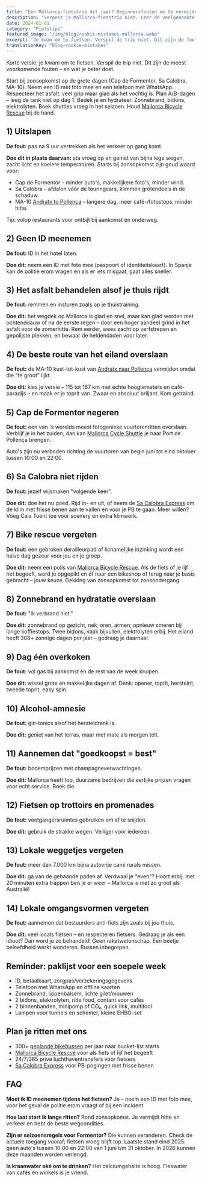 ```yaml
---
title: "Een Mallorca-fietstrip dit jaar? Beginnersfouten om te vermijden!"
description: "Verpest je Mallorca-fietstrip niet. Leer de veelgemaakte beginnersfouten en wat je beter doet – van starten bij zonsopkomst tot essentiële gear en lokale etiquette."
date: 2024-01-01
category: "Fietstips"
featured_image: "/img/blog/rookie-mistakes-mallorca.webp"
excerpt: "Je kwam om te fietsen. Verspil de trip niet. Dit zijn de fouten die mensen maken – en wat je beter doet."
translationKey: "blog-rookie-mistakes"
---
```


Korte versie: je kwam om te fietsen. Verspil de trip niet. Dit zijn de meest voorkomende fouten – en wat je beter doet.

Start bij zonsopkomst op de grote dagen (Cap de Formentor, Sa Calobra, MA-10).
Neem een ID met foto mee en een telefoon met WhatsApp.
Respecteer het asfalt: veel grip maar glad als het vochtig is.
Plan A/B-dagen – leeg de tank niet op dag 1.
Bedek je en hydrateer. Zonnebrand, bidons, elektrolyten.
Boek shuttles vroeg in het seizoen. Houd <a href="https://mallorcacycleshuttle.company.site/products/Rescue-&-Recovery-c15728236" target="_blank">Mallorca Bicycle Rescue</a> bij de hand.

## 1) Uitslapen

**De fout:** pas na 9 uur vertrekken als het verkeer op gang komt.

**Doe dit in plaats daarvan:** sta vroeg op en geniet van bijna lege wegen, zacht licht en koelere temperaturen. Starts bij zonsopkomst zijn goud waard voor:

- Cap de Formentor – minder auto's, makkelijkere foto's, minder wind.
- Sa Calobra – afdalen vóór de touringcars, klimmen grotendeels in de schaduw.
- MA-10 <a href="/nl/fiets-shuttle/andratx-pollenca-gids/" target="_blank">Andratx to Pollença</a> – langere dag, meer café-/fotostops, minder hitte.

Tip: volop restaurants voor ontbijt bij aankomst en onderweg.

## 2) Geen ID meenemen

**De fout:** ID in het hotel laten.

**Doe dit:** neem een ID met foto mee (paspoort of identiteitskaart). In Spanje kan de politie erom vragen en als er iets misgaat, gaat alles sneller.

## 3) Het asfalt behandelen alsof je thuis rijdt

**De fout:** remmen en insturen zoals op je thuistraining.

**Doe dit:** het wegdek op Mallorca is glad en snel, maar kan glad worden met ochtenddauw of na de eerste regen – door een hoger aandeel grind in het asfalt voor de zomerhitte. Rem eerder, wees zacht op verfstrepen en gepolijste plekken, en bewaar de heldendaden voor later.

## 4) De beste route van het eiland overslaan

**De fout:** de MA-10 kust-tot-kust van <a href="/nl/fiets-shuttle/andratx-pollenca-gids/" target="_blank">Andratx naar Pollença</a> vermijden omdat die "te groot" lijkt.

**Doe dit:** kies je versie – 115 tot 167 km met echte hoogtemeters en café-paradijs – en maak er je toprit van. Zwaar en absoluut briljant. Kom getraind.

## 5) Cap de Formentor negeren

**De fout:** een van 's werelds meest fotogenieke vuurtorenritten overslaan. Verblijf je in het zuiden, dan kan <a href="https://mallorcacycleshuttle.company.site/products/Scheduled-Bike-Buses-c15728235" target="_blank">Mallorca Cycle Shuttle</a> je naar Port de Pollença brengen.

Auto's zijn nu verboden richting de vuurtoren van begin juni tot eind oktober tussen 10:00 en 22:00.

## 6) Sa Calobra niet rijden

**De fout:** jezelf wijsmaken "volgende keer".

**Doe dit:** doe het nu goed. Rijd in- en uit, of neem de <a href="https://mallorcacycleshuttle.company.site/products/Scheduled-Bike-Buses-c15728235" target="_blank">Sa Calobra Express</a> om de klim met frisse benen aan te vallen en voor je PB te gaan. Meer willen? Voeg Cala Tuent toe voor scenery en extra klimwerk.

## 7) Bike rescue vergeten

**De fout:** een gebroken derailleurpad of lichamelijke inzinking wordt een halve dag gezeur voor jou en je groep.

**Doe dit:** neem een polis van <a href="https://mallorcacycleshuttle.company.site/products/Rescue-&-Recovery-c15728236" target="_blank">Mallorca Bicycle Rescue</a>. Als de fiets of je lijf het begeeft, word je opgepikt en óf naar een bikeshop óf terug naar je basis gebracht – jouw keuze. Dekking van zonsopkomst tot zonsondergang.

## 8) Zonnebrand en hydratatie overslaan

**De fout:** "Ik verbrand niet."

**Doe dit:** zonnebrand op gezicht, nek, oren, armen; opnieuw smeren bij lange koffiestops. Twee bidons, vaak bijvullen, elektrolyten erbij. Het eiland heeft 308+ zonnige dagen per jaar – gedraag je daarnaar.

## 9) Dag één overkoken

**De fout:** vol gas bij aankomst en de rest van de week kruipen.

**Doe dit:** wissel grote en makkelijke dagen af. Denk: opener, toprit, herstelrit, tweede toprit, easy spin.

## 10) Alcohol-amnesie

**De fout:** gin-tonics alsof het hersteldrank is.

**Doe dit:** geniet van het terras, maar met mate als morgen telt.

## 11) Aannemen dat "goedkoopst = best"

**De fout:** bodemprijzen met champagneverwachtingen.

**Doe dit:** Mallorca heeft top, duurzame bedrijven die eerlijke prijzen vragen voor echt service. Boek die.

## 12) Fietsen op trottoirs en promenades

**De fout:** voetgangersruimtes gebruiken om af te snijden.

**Doe dit:** gebruik de strakke wegen. Veiliger voor iedereen.

## 13) Lokale weggetjes vergeten

**De fout:** meer dan 7.000 km bijna autovrije camí rurals missen.

**Doe dit:** ga van de gebaande paden af. Verdwaal je "even"? Hoort erbij; met 20 minuten extra trappen ben je er weer – Mallorca is niet zo groot als Australië!

## 14) Lokale omgangsvormen vergeten

**De fout:** aannemen dat bestuurders anti-fiets zijn zoals bij jou thuis.

**Doe dit:** veel locals fietsen – en respecteren fietsers. Gedraag je als een idioot? Dan word je zo behandeld! Geen raketwetenschap. Een beetje beleefdheid werkt wonderen. Bussen inbegrepen.

## Reminder: paklijst voor een soepele week
- ID, betaalkaart, zorgpas/verzekeringsgegevens
- Telefoon met WhatsApp en offline kaarten
- Zonnebrand, lippenbalsem, lichte gilet/mouwen
- 2 bidons, elektrolyten, ride food, contant voor cafés
- 2 binnenbanden, minipomp of CO₂, quick link, multitool
- Lampen voor tunnels en schemer, kleine EHBO-set

## Plan je ritten met ons
- 300+ <a href="https://mallorcacycleshuttle.company.site/products/Scheduled-Bike-Buses-c15728235" target="_blank">geplande bikebussen</a> per jaar naar bucket-list starts
- <a href="https://mallorcacycleshuttle.company.site/products/Rescue-&-Recovery-c15728236" target="_blank">Mallorca Bicycle Rescue</a> voor als fiets of lijf het begeeft
- 24/7/365 privé luchthaventransfers voor fietsers
- <a href="https://mallorcacycleshuttle.company.site/products/Scheduled-Bike-Buses-c15728235" target="_blank">Sa Calobra Express</a> voor PB-pogingen met frisse benen

## FAQ

**Moet ik ID meenemen tijdens het fietsen?**
Ja – neem een ID met foto mee, voor het geval de politie erom vraagt of bij een incident.

**Hoe laat start ik lange ritten?**
Rond zonsopkomst. Je vermijdt hitte en verkeer en hebt de beste wegcondities.

**Zijn er seizoensregels voor Formentor?**
Die kunnen veranderen. Check de actuele toegang vooraf; fietsen vroeg blijft top. Laatste stand eind 2025: geen auto's tussen 10:00 en 22:00 van 1 juni t/m 31 oktober. In 2026 kunnen deze maanden worden verlengd.

**Is kraanwater oké om te drinken?**
Het calciumgehalte is hoog. Fleswater van cafés en winkels is je vriend.
